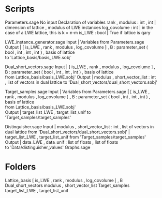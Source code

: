 # Scripts

Parameters.sage
	No input
	Declaration of variables
		rank , modulus 	: int , int 	| dimension of lattice , modulus of LWE instances
		log_covolume 	: int		| in the case of a LWE lattice, this is k = n-m 
		is_LWE 		: bool		| True if lattice is qary

LWE_instance_generator.sage
	Input 	| Variables from Parameters.sage
	Output	| [ is_LWE , rank , modulus , log_covolume ] , B : parameter_set ( bool , int , int , int ) , basis of lattice  
			to 'Lattice_basis/basis_LWE.sobj'
			
Dual_short_vectors.sage
	Input   | [ is_LWE , rank , modulus , log_covolume ] , B : parameter_set ( bool , int , int , int ) , basis of lattice  
			from Lattice_basis/basis_LWE.sobj'
	Output  | modulus , short_vector_list : int , list of vectors in dual lattice
			to 'Dual_short_vectors/dual_short_vectors.sobj'

Target_samples.sage
	Input	| Variables from Parameters.sage 
		| [ is_LWE , rank , modulus , log_covolume ] , B : parameter_set ( bool , int , int , int ) , basis of lattice  
			from Lattice_basis/basis_LWE.sobj'	
	Output	| target_list_LWE , target_list_unif 
			to 'Target_samples/target_samples'

Distinguisher.sage
	Input 	| modulus , short_vector_list : int , list of vectors in dual lattice
			from 'Dual_short_vectors/dual_short_vectors.sobj'
		| target_list_LWE , target_list_unif 
			from 'Target_samples/target_samples'
	Output	| data_LWE , data_unif : list of floats , list of floats  
			to 'Data/distinguisher_values'
Graphs.sage
	
# Folders

Lattice_basis
	[ is_LWE , rank , modulus , log_covolume ] , B
Dual_short_vectors
	modulus , short_vector_list 
Target_samples
	target_list_LWE , target_list_unif
